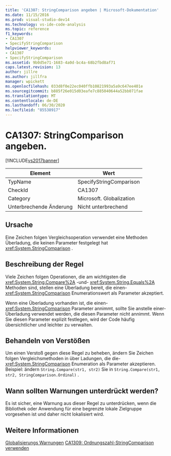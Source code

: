 ```yaml
---
title: 'CA1307: StringComparison angeben | Microsoft-Dokumentation'
ms.date: 11/15/2016
ms.prod: visual-studio-dev14
ms.technology: vs-ide-code-analysis
ms.topic: reference
f1_keywords:
- CA1307
- SpecifyStringComparison
helpviewer_keywords:
- CA1307
- SpecifyStringComparison
ms.assetid: 9b0d5e71-1683-4a0d-bc4a-68b2fbd8af71
caps.latest.revision: 13
author: jillre
ms.author: jillfra
manager: wpickett
ms.openlocfilehash: 033d8f0e22ec040ffb10821993a5a9c647ee401e
ms.sourcegitcommit: b885f26e015d03eafe7c885040644a52bb071fae
ms.translationtype: MT
ms.contentlocale: de-DE
ms.lasthandoff: 06/30/2020
ms.locfileid: "85538917"
---
```

# <a name="ca1307-specify-stringcomparison"></a>CA1307: StringComparison angeben.
[!INCLUDE[vs2017banner](../includes/vs2017banner.md)]

|Element|Wert|
|-|-|
|TypName|SpecifyStringComparison|
|CheckId|CA1307|
|Category|Microsoft. Globalization|
|Unterbrechende Änderung|Nicht unterbrechend|

## <a name="cause"></a>Ursache
 Eine Zeichen folgen Vergleichsoperation verwendet eine Methoden Überladung, die keinen Parameter festgelegt hat <xref:System.StringComparison> .

## <a name="rule-description"></a>Beschreibung der Regel
 Viele Zeichen folgen Operationen, die am wichtigsten die <xref:System.String.Compare%2A> -und- <xref:System.String.Equals%2A> Methoden sind, stellen eine Überladung bereit, die einen- <xref:System.StringComparison> Enumerationswert als Parameter akzeptiert.

 Wenn eine Überladung vorhanden ist, die einen- <xref:System.StringComparison> Parameter annimmt, sollte Sie anstelle einer-Überladung verwendet werden, die diesen Parameter nicht annimmt. Wenn Sie diesen Parameter explizit festlegen, wird der Code häufig übersichtlicher und leichter zu verwalten.

## <a name="how-to-fix-violations"></a>Behandeln von Verstößen
 Um einen Verstoß gegen diese Regel zu beheben, ändern Sie Zeichen folgen Vergleichsmethoden in über Ladungen, die die- <xref:System.StringComparison> Enumeration als Parameter akzeptieren. Beispiel: ändern `String.Compare(str1, str2)` Sie in `String.Compare(str1, str2, StringComparison.Ordinal)` .

## <a name="when-to-suppress-warnings"></a>Wann sollten Warnungen unterdrückt werden?
 Es ist sicher, eine Warnung aus dieser Regel zu unterdrücken, wenn die Bibliothek oder Anwendung für eine begrenzte lokale Zielgruppe vorgesehen ist und daher nicht lokalisiert wird.

## <a name="see-also"></a>Weitere Informationen
 [Globalisierungs Warnungen](../code-quality/globalization-warnings.md) [CA1309: Ordnungszahl-StringComparison verwenden](../code-quality/ca1309-use-ordinal-stringcomparison.md)
